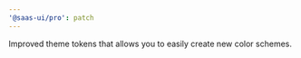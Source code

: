 ```yaml
---
'@saas-ui/pro': patch
---
```


Improved theme tokens that allows you to easily create new color schemes.
